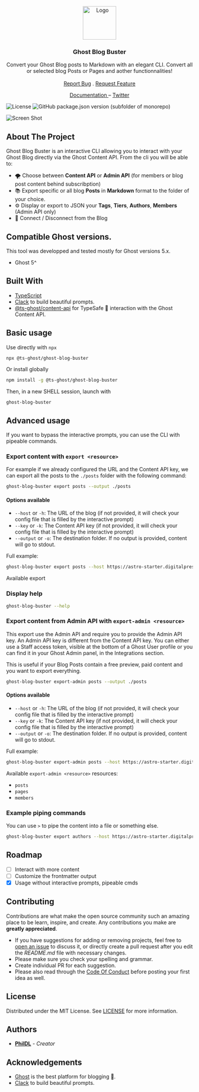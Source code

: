 <br/>
<br/>

<div align="center">
  <a href="https://github.com/PhilDL/ts-ghost">
    <img src="https://user-images.githubusercontent.com/4941205/221596772-398ca6b9-45c4-40e2-9cfc-d85b2da04cc7.png" alt="Logo" width="auto" height="90">
  </a>

  <h3 align="center">Ghost Blog Buster</h3>

  <p align="center">
    Convert your Ghost Blog posts to Markdown with an elegant CLI. Convert all or selected blog Posts or Pages and aother functionnalities!
    <br/>
    <br/>
    <a href="https://github.com/PhilDL/ts-ghost/issues">Report Bug</a>
    .
    <a href="https://github.com/PhilDL/ts-ghost/issues">Request Feature</a>
  </p>

  <p align="center">
    <a href="https://ts-ghost.dev/docs/ghost-blog-buster"> Documentation </a> – <a href="https://twitter.com/_philDL">Twitter</a>
  </p>
</div>

![License](https://img.shields.io/github/license/PhilDL/ts-ghost) <img alt="GitHub package.json version (subfolder of monorepo)" src="https://img.shields.io/github/package-json/v/PhilDL/ts-ghost?filename=apps%2Fghost-blog-buster%2Fpackage.json">

![Screen Shot](https://user-images.githubusercontent.com/4941205/221599018-60f66258-9cfa-459a-928d-907c2df01f0e.gif)

## About The Project

Ghost Blog Buster is an interactive CLI allowing you to interact with your Ghost Blog directly via the Ghost Content API. From the cli you will be able to:

- 🌪️ Choose between **Content API** or **Admin API** (for members or blog post content behind subscribption)
- 📚 Export specific or all blog **Posts** in **Markdown** format to the folder of your choice.
- ⚙️ Display or export to JSON your **Tags**, **Tiers**, **Authors**, **Members** (Admin API only)
- 📶 Connect / Disconnect from the Blog

## Compatible Ghost versions.

This tool was developped and tested mostly for Ghost versions 5.x.

- Ghost 5^

## Built With

- [TypeScript](https://github.com/microsoft/TypeScript)
- [Clack](https://github.com/natemoo-re/clack) to build beautiful prompts.
- [@ts-ghost/content-api](https://www.npmjs.com/package/@ts-ghost/content-api) for TypeSafe 🦾 interaction with the Ghost Content API.

## Basic usage

Use directly with `npx`

```sh
npx @ts-ghost/ghost-blog-buster
```

Or install globally

```sh
npm install -g @ts-ghost/ghost-blog-buster
```

Then, in a new SHELL session, launch with

```
ghost-blog-buster
```

## Advanced usage

If you want to bypass the interactive prompts, you can use the CLI with pipeable commands.

### Export content with `export <resource>`

For example if we already configured the URL and the Content API key, we can export all the posts to the `./posts` folder with the following command:

```sh
ghost-blog-buster export posts --output ./posts
```

#### Options available

- `--host` or `-h`: The URL of the blog (if not provided, it will check your config file that is filled by the interactive prompt)
- `--key` or `-k`: The Content API key (if not provided, it will check your config file that is filled by the interactive prompt)
- `--output` or `-o`: The destination folder. If no output is provided, content will go to stdout.

Full example:

```sh
ghost-blog-buster export posts --host https://astro-starter.digitalpress.blog --key e9b414c5d95a5436a647ff04ab --output ./posts
```

Available export

### Display help

```sh
ghost-blog-buster --help
```

### Export content from Admin API with `export-admin <resource>`

This export use the Admin API and require you to provide the Admin API key. An Admin API key is different from the Content API key. You can either use a Staff access token, visible at the bottom of a Ghost User profile or you can find it in your Ghost Admin panel, in the Integrations section.

This is useful if your Blog Posts contain a free preview, paid content and you want to export everything.

```sh
ghost-blog-buster export-admin posts --output ./posts
```

#### Options available

- `--host` or `-h`: The URL of the blog (if not provided, it will check your config file that is filled by the interactive prompt)
- `--key` or `-k`: The Content API key (if not provided, it will check your config file that is filled by the interactive prompt)
- `--output` or `-o`: The destination folder. If no output is provided, content will go to stdout.

Full example:

```sh
ghost-blog-buster export-admin posts --host https://astro-starter.digitalpress.blog --key 1efedd9db174adee2d23d982:4b74dca0219bad629852191af326a45037346c2231240e0f7aec1f9371cc14e8 --output ./posts
```

Available `export-admin <resource>` resources:

- `posts`
- `pages`
- `members`

### Example piping commands

You can use `>` to pipe the content into a file or something else.

```sh
ghost-blog-buster export authors --host https://astro-starter.digitalpress.blog --key e9b414c5d95a5436a647ff04ab > authors.json
```

## Roadmap

- [ ] Interact with more content
- [ ] Customize the frontmatter output
- [x] Usage without interactive prompts, pipeable cmds

## Contributing

Contributions are what make the open source community such an amazing place to be learn, inspire, and create. Any contributions you make are **greatly appreciated**.

- If you have suggestions for adding or removing projects, feel free to [open an issue](https://github.com/PhilDL/ts-ghost/issues/new) to discuss it, or directly create a pull request after you edit the _README.md_ file with necessary changes.
- Please make sure you check your spelling and grammar.
- Create individual PR for each suggestion.
- Please also read through the [Code Of Conduct](https://github.com/PhilDL/ts-ghost/blob/main/CODE_OF_CONDUCT.md) before posting your first idea as well.

## License

Distributed under the MIT License. See [LICENSE](https://github.com/PhilDL/ts-ghost/blob/main/LICENSE.md) for more information.

## Authors

- **[PhilDL](https://github.com/PhilDL)** - _Creator_

## Acknowledgements

- [Ghost](https://ghost.org/) is the best platform for blogging 💖.
- [Clack](https://github.com/natemoo-re/clack) to build beautiful prompts.
